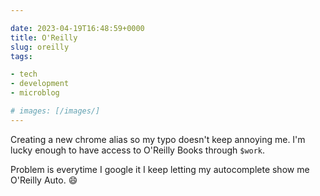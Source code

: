 ```yaml
---

date: 2023-04-19T16:48:59+0000
title: O'Reilly
slug: oreilly
tags:

- tech
- development
- microblog

# images: [/images/]
---
```


Creating a new chrome alias so my typo doesn't keep annoying me.
I'm lucky enough to have access to O'Reilly Books through `$work`.

Problem is everytime I google it I keep letting my autocomplete show me O'Reilly Auto. 😄
